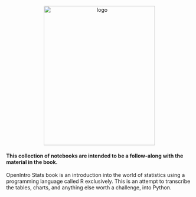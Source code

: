 <p align="center">
    <img src="https://s3.amazonaws.com/titlepages.leanpub.com/openintro-statistics/large?1437712986" alt="logo" width="301" height="378"/>
</p>
<hl>


<h4>This collection of notebooks are intended to be a follow-along with the material in the book.</h4>

<p>OpenIntro Stats book is an introduction into the world of statistics using a programming language called R exclusively. This is an attempt to transcribe the tables, charts, and anything else worth a challenge, into Python. </p>